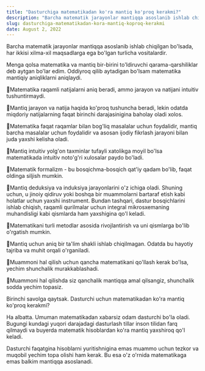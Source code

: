 ```yaml
---
title: "Dasturchiga matematikadan ko'ra mantiq ko'proq kerakmi?"
description: "Barcha matematik jarayonlar mantiqqa asoslanib ishlab chiqilgan bo'lsada, har ikkisi xilma-xil maqsadlarga ega bo'lgan turlicha vositalardir."
slug: dasturchiga-matematikadan-kora-mantiq-koproq-kerakmi
date: August 2, 2022
---
```


Barcha matematik jarayonlar mantiqqa asoslanib ishlab chiqilgan bo'lsada, har ikkisi xilma-xil maqsadlarga ega bo'lgan turlicha vositalardir.

Menga qolsa matematika va mantiq bir-birini to'ldiruvchi qarama-qarshiliklar deb aytgan bo'lar edim. Oddiyroq qilib aytadigan bo'lsam matematika mantiqiy
aniqliklarni aniqlaydi.

🔸Matematika raqamli natijalarni aniq beradi, ammo jarayon va natijani intuitiv tushuntirmaydi.

🔹Mantiq jarayon va natija haqida ko'proq tushuncha beradi, lekin odatda miqdoriy natijalarning faqat birinchi darajasinigina baholay oladi xolos.

🔸Matematika faqat raqamlar bilan bog'liq masalalar uchun foydalidir, mantiq barcha masalalar uchun foydalidir va asosan ijodiy fikrlash jarayoni bilan juda
yaxshi kelisha oladi.

🔹Mantiq intuitiv yolg'on taxminlar tufayli xatolikga moyil bo'lsa matematikada intuitiv noto'g'ri xulosalar paydo bo'ladi.

🔸Matematik formalizm - bu bosqichma-bosqich qat'iy qadam bo'lib, faqat oldinga siljish mumkin.

🔹Mantiq deduksiya va induksiya jarayonlarini o'z ichiga oladi. Shuning uchun, u jinoiy qidiruv yoki boshqa bir muammolarni bartaraf etish kabi holatlar uchun
yaxshi instrument. Bundan tashqari, dastur bosqichlarini ishlab chiqish, raqamli qurilmalar uchun integral mikrosxemaning muhandisligi kabi qismlarda ham
yaxshigina qo'l keladi.

🔸Matematikani turli metodlar asosida rivojlantirish va uni qismlarga bo'lib o'rgatish mumkin.

🔹Mantiq uchun aniq bir ta'lim shakli ishlab chiqilmagan. Odatda bu hayotiy tajriba va muhit orqali o'rganiladi.

🔸Muammoni hal qilish uchun qancha matematikani qo'llash kerak bo'lsa, yechim shunchalik murakkablashadi.

🔹Muammoni hal qilishda siz qanchalik mantiqqa amal qilsangiz, shunchalik sodda yechim topasiz.

Birinchi savolga qaytsak. Dasturchi uchun matematikadan ko'ra mantiq ko'proq kerakmi?

Ha albatta. Umuman matematikadan xabarsiz odam dasturchi bo'la oladi. Bugungi kundagi yuqori darajadagi dasturlash tillar inson tilidan farq qilmaydi va buyerda
matematik hisoblardan ko'ra mantiq yaxshiroq qo'l keladi.

Dasturchi faqatgina hisoblarni yuritishnigina emas muammo uchun tezkor va muqobil yechim topa olishi ham kerak. Bu esa o'z o'rnida matematikaga emas balkim
mantiqqa asoslanadi.
